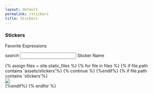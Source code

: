```yaml
---
layout: default
permalink: /stickers
title: Stickers
---
```


<div class="row">
  <div class="col s12 bg-dark-gray-upper center-align">
    <h3 class="logo-text">Stickers</h3>
  </div>
</div>
<div class="container">
  <div class="row center-align" id="page_filler">
      <div class="col s12">
          <p class="flow-text">
              Favorite Expressions<br>
          </p>
      </div>
      <form id="search_form" class="col s12">
        <div class="input-field col s12">
          <i class="material-icons prefix">search</i>
          <input id="search_event" type="text" class="autocomplete">
          <label for="search_event">Sticker Name</label>
        </div>
      </form>
  </div>
  <div class="row" id="page_search_none" hidden>
      <div class="col s12">
          <p class="flow-text">
              This sticker is not available.<br><br>
              If you want to improve our collection, send it in our <a href="{{site.url}}/#chat">chat<i class="material-icons tiny valign-top">north_east</i></a><br>
          </p>
      </div>
  </div>
  <div class="row">
  {% assign files = site.static_files %}
  {% for file in files %}
      {% if file.path contains 'assets/stickers'%}
       {% continue %} 
      {%endif%}
      {% if file.path contains 'stickers'%}
      <div class="col s12 m6 l4" id="stickers-{{forloop.index}}">
        <div class="card-search" hidden>
          <div class="sticker-id">stickers-{{forloop.index}}</div>
          <div class="sticker-name">{{file.path}}</div>
        </div>
        <div class="card center-align sticker" onclick="copyToClipboard('{{file.path}}')">
          <div class="card-content">
            <img class="responsive-img" src="{{site.url}}/assets{{file.path}}">
          </div>
        </div>
      </div>
      {%endif%}
  {% endfor %}
  </div>
  <br><br>
</div>
<script type="text/javascript" src="/assets/js/similarity-search.js"></script>

<script>
    const site_url = '{{site.url}}'
    document.addEventListener('DOMContentLoaded', function() {
    var elems = document.querySelectorAll('.scrollspy');
    var options = {};
    var instances = M.ScrollSpy.init(elems, options);
    });

    function copyToClipboard(file) {
      const prefix = "Copied "
      M.toast({html: prefix + file.slice(10)})
      var promise = navigator.clipboard.writeText(site_url + file)
    }

    var sticker_ids = $(".sticker-id").map(function() {return this.innerHTML;}).get();
    var sticker_names = $(".sticker-name").map(function() {return this.innerHTML;}).get();
    console.log(sticker_ids)
    console.log(sticker_names)

    $( "#search_form" ).submit(function( event ) {
        var similarity_threshold = FORGIVING;
        var str = $("#search_event").val()

        if(str == ""){
          return
        }

        str = "stickers/" + str
        M.toast({html: str})
        event.preventDefault();

        var names_similarity = [];

        var similarity_tracker = 0;
        for ( var i = 0, l = sticker_ids.length; i < l; i++ ) {
            $("#" + sticker_ids[i]).hide();
            
            similarity_score = similarity(str,sticker_names[i]);
            names_similarity.push(similarity_score);
        }

        var cards_shown = 0;

        for ( var i = 0, l = sticker_ids.length; i < l; i++) {
            if(parseFloat(similarity_threshold) < parseFloat(names_similarity[i]))
            {
                $("#" + sticker_ids[i]).show();
                cards_shown++;
            }
        }

        if(cards_shown < 1)
        {
            $("#page_search_none").show();
        }
        else
        {
            $("#page_search_none").hide();
        }

        $("#search_event").val('');
        $("#search_event").blur();
    });

    document.addEventListener('DOMContentLoaded', function() {
      var elems = document.querySelectorAll('.modal');
      var options = {
      dismissible: true, // Allow modal to be dismissed by keyboard or overlay click
      opacity: 0.93, // Opacity of modal background
      inDuration: 1300, // Transition in duration
      outDuration: 200, // Transition out duration
      startingTop: '4%', // Starting top offset
      endingTop: '10%', // Ending top offset
      //ready: someFunction
      };
      var instances = M.Modal.init(elems, options);
    });
</script>
